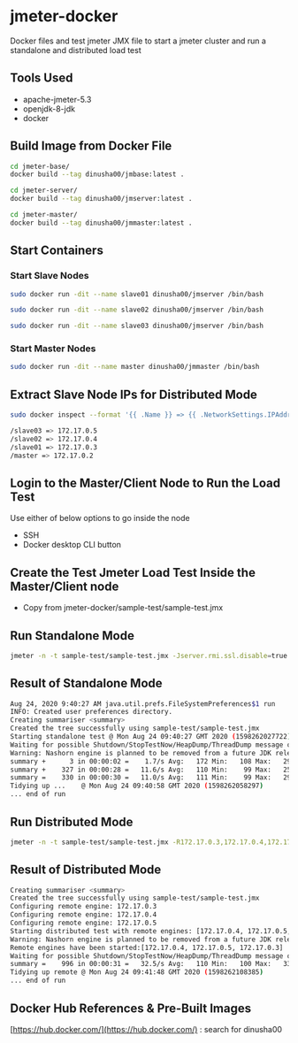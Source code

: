 # jmeter-docker

Docker files and test jmeter JMX file to start a jmeter cluster and run a standalone and distributed load test

## Tools Used
- apache-jmeter-5.3
- openjdk-8-jdk
- docker

## Build Image from Docker File

```bash
cd jmeter-base/
docker build --tag dinusha00/jmbase:latest .

cd jmeter-server/
docker build --tag dinusha00/jmserver:latest .

cd jmeter-master/
docker build --tag dinusha00/jmmaster:latest .
```

## Start Containers

### Start Slave Nodes
```bash
sudo docker run -dit --name slave01 dinusha00/jmserver /bin/bash

sudo docker run -dit --name slave02 dinusha00/jmserver /bin/bash

sudo docker run -dit --name slave03 dinusha00/jmserver /bin/bash

```

### Start Master Nodes
```bash
sudo docker run -dit --name master dinusha00/jmmaster /bin/bash

```


## Extract Slave Node IPs for Distributed Mode

```bash
sudo docker inspect --format '{{ .Name }} => {{ .NetworkSettings.IPAddress }}' $(sudo docker ps -a -q)

/slave03 => 172.17.0.5
/slave02 => 172.17.0.4
/slave01 => 172.17.0.3
/master => 172.17.0.2
```

## Login to the Master/Client Node to Run the Load Test
Use either of below options to go inside the node 
- SSH 
- Docker desktop CLI button

## Create the Test Jmeter Load Test Inside the Master/Client node
- Copy from jmeter-docker/sample-test/sample-test.jmx

## Run Standalone Mode

```bash
jmeter -n -t sample-test/sample-test.jmx -Jserver.rmi.ssl.disable=true

```

## Result of Standalone Mode

```bash
Aug 24, 2020 9:40:27 AM java.util.prefs.FileSystemPreferences$1 run
INFO: Created user preferences directory.
Creating summariser <summary>
Created the tree successfully using sample-test/sample-test.jmx
Starting standalone test @ Mon Aug 24 09:40:27 GMT 2020 (1598262027722)
Waiting for possible Shutdown/StopTestNow/HeapDump/ThreadDump message on port 4445
Warning: Nashorn engine is planned to be removed from a future JDK release
summary +      3 in 00:00:02 =    1.7/s Avg:   172 Min:   108 Max:   292 Err:     0 (0.00%) Active: 2 Started: 2 Finished: 0
summary +    327 in 00:00:28 =   11.6/s Avg:   110 Min:    99 Max:   257 Err:     0 (0.00%) Active: 0 Started: 5 Finished: 5
summary =    330 in 00:00:30 =   11.0/s Avg:   111 Min:    99 Max:   292 Err:     0 (0.00%)
Tidying up ...    @ Mon Aug 24 09:40:58 GMT 2020 (1598262058297)
... end of run

```

## Run Distributed Mode
```bash
jmeter -n -t sample-test/sample-test.jmx -R172.17.0.3,172.17.0.4,172.17.0.5 -Jserver.rmi.ssl.disable=true
```

## Result of Distributed Mode
```bash
Creating summariser <summary>
Created the tree successfully using sample-test/sample-test.jmx
Configuring remote engine: 172.17.0.3
Configuring remote engine: 172.17.0.4
Configuring remote engine: 172.17.0.5
Starting distributed test with remote engines: [172.17.0.4, 172.17.0.5, 172.17.0.3] @ Mon Aug 24 09:41:16 GMT 2020 (1598262076023)
Warning: Nashorn engine is planned to be removed from a future JDK release
Remote engines have been started:[172.17.0.4, 172.17.0.5, 172.17.0.3]
Waiting for possible Shutdown/StopTestNow/HeapDump/ThreadDump message on port 4445
summary =    996 in 00:00:31 =   32.5/s Avg:   110 Min:   100 Max:   339 Err:     0 (0.00%)
Tidying up remote @ Mon Aug 24 09:41:48 GMT 2020 (1598262108385)
... end of run
```

## Docker Hub References & Pre-Built Images
[https://hub.docker.com/](https://hub.docker.com/) : search for dinusha00